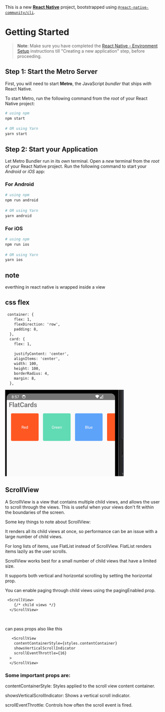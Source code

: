 This is a new [**React Native**](https://reactnative.dev) project, bootstrapped using [`@react-native-community/cli`](https://github.com/react-native-community/cli).

# Getting Started

> **Note**: Make sure you have completed the [React Native - Environment Setup](https://reactnative.dev/docs/environment-setup) instructions till "Creating a new application" step, before proceeding.

## Step 1: Start the Metro Server

First, you will need to start **Metro**, the JavaScript _bundler_ that ships _with_ React Native.

To start Metro, run the following command from the _root_ of your React Native project:

```bash
# using npm
npm start

# OR using Yarn
yarn start
```

## Step 2: Start your Application

Let Metro Bundler run in its _own_ terminal. Open a _new_ terminal from the _root_ of your React Native project. Run the following command to start your _Android_ or _iOS_ app:

### For Android

```bash
# using npm
npm run android

# OR using Yarn
yarn android
```

### For iOS

```bash
# using npm
npm run ios

# OR using Yarn
yarn ios
```

## note

everthing in react native is wrapped inside a view

## css flex

```
 container: {
    flex: 1,
    flexDirection: 'row',
    padding: 8,
  },
  card: {
    flex: 1,

    justifyContent: 'center',
    alignItems: 'center',
    width: 100,
    height: 100,
    borderRadius: 4,
    margin: 8,
  },
```

![Alt text](image.png)

## ScrollView

A ScrollView is a view that contains multiple child views, and allows the user to scroll through the views. This is useful when your views don't fit within the boundaries of the screen.

Some key things to note about ScrollView:

It renders all its child views at once, so performance can be an issue with a large number of child views.

For long lists of items, use FlatList instead of ScrollView. FlatList renders items lazily as the user scrolls.

ScrollView works best for a small number of child views that have a limited size.

It supports both vertical and horizontal scrolling by setting the horizontal prop.

You can enable paging through child views using the pagingEnabled prop.

```
 <ScrollView>
    {/* child views */}
  </ScrollView>



```

can pass props also like this

```
   <ScrollView
    contentContainerStyle={styles.contentContainer}
    showsVerticalScrollIndicator
    scrollEventThrottle={16}
  >
  </ScrollView>
```

### Some important props are:

contentContainerStyle: Styles applied to the scroll view content container.

showsVerticalScrollIndicator: Shows a vertical scroll indicator.

scrollEventThrottle: Controls how often the scroll event is fired.
